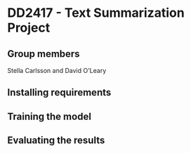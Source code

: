 # DD2417 - Text Summarization Project

## Group members
Stella Carlsson and David O'Leary

## Installing requirements

## Training the model

## Evaluating the results
